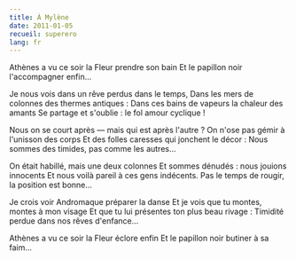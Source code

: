 ```yaml
---
title: À Mylène
date: 2011-01-05
recueil: superero
lang: fr
---
```


Athènes a vu ce soir la Fleur prendre son bain
Et le papillon noir l'accompagner enfin...

Je nous vois dans un rêve perdus dans le temps,
Dans les mers de colonnes des thermes antiques :
Dans ces bains de vapeurs la chaleur des amants
Se partage et s'oublie : le fol amour cyclique !

Nous on se court après — mais qui est après l'autre ?
On n'ose pas gémir à l'unisson des corps
Et des folles caresses qui jonchent le décor :
Nous sommes des timides, pas comme les autres...

On était habillé, mais une deux colonnes
Et sommes dénudés : nous jouions innocents
Et nous voilà pareil à ces gens indécents.
Pas le temps de rougir, la position est bonne...

Je crois voir Andromaque préparer la danse
Et je vois que tu montes, montes à mon visage
Et que tu lui présentes ton plus beau rivage :
Timidité perdue dans nos rêves d'enfance...

Athènes a vu ce soir la Fleur éclore enfin
Et le papillon noir butiner à sa faim...
